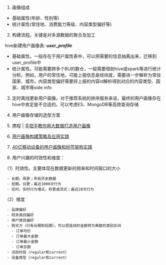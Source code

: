 1. 画像组成
 - 基础属性(年龄、性别等)
 - 统计属性(常住地、消费能力等级、内容类型偏好等)
 
2. 构建流程。关键是对多源数据的聚合及加工

hive新建用户画像表: ***user_profile***
 - 基础属性。一般存在于用户属性表中，可以把需要的信息抽离出来，迁移到user_profile中
 - 统计属性。可能需要跨多个BU的数仓，一般需要借助hive或spark等进行统计分析。例如，用户的常住地，可能上报信息是经纬度，需要进一步解析为常驻国家、城市。内容类型偏好需要将上报的内容id解析得到对应的内容类型、国家、城市等side info

3. 定时离线更新用户画像。对于推荐系统的排序服务来说，最终的用户画像存在hive中肯定是不合适的。可以考虑ES、MongoDB等高效查询存储

4. 用户画像存储的选型方案

5. 携程 | [手把手教你用大数据打造用户画像](https://blog.csdn.net/chenjunji123456/article/details/54966633)

6. [用户画像构建策略及应用实践](https://blog.csdn.net/xiaoshunzi111/article/details/53170658)

7. [40亿移动设备的用户画像和标签架构实践](https://blog.csdn.net/sinat_40431164/article/details/80474786?utm_medium=distribute.pc_relevant.none-task-blog-BlogCommendFromMachineLearnPai2-2.channel_param&depth_1-utm_source=distribute.pc_relevant.none-task-blog-BlogCommendFromMachineLearnPai2-2.channel_param)

8. 用户兴趣的时效性和维度：

 （1）时效性。主要体现在数据更新的频率和时间窗口的大小
 
     - 长期。周更；所有历史数据
     - 短期。日更；最近1000次行为
     - 实时。实时行为埋点，秒更或流式；最近20次行为
     
 （2）维度
 
     - 品牌偏好
     - 财务类目偏好
     - 用户类目偏好
     - 购买力（只有长期和短期）。可以把连续的金额转为离散的类别区间
       - 订单均价
       - 订单最大金额
       - 订单最小金额
       - 订单总额
     - 活跃时段（regular和current）
     - 设备类型（regular和current）
